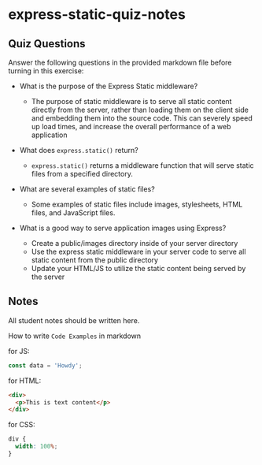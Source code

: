 # express-static-quiz-notes

## Quiz Questions

Answer the following questions in the provided markdown file before turning in this exercise:

- What is the purpose of the Express Static middleware?

  - The purpose of static middleware is to serve all static content directly from the server, rather than loading them on the client side and embedding them into the source code. This can severely speed up load times, and increase the overall performance of a web application

- What does `express.static()` return?

  - `express.static()` returns a middleware function that will serve static files from a specified directory.

- What are several examples of static files?

  - Some examples of static files include images, stylesheets, HTML files, and JavaScript files.

- What is a good way to serve application images using Express?

  - Create a public/images directory inside of your server directory
  - Use the express static middleware in your server code to serve all static content from the public directory
  - Update your HTML/JS to utilize the static content being served by the server

## Notes

All student notes should be written here.

How to write `Code Examples` in markdown

for JS:

```javascript
const data = 'Howdy';
```

for HTML:

```html
<div>
  <p>This is text content</p>
</div>
```

for CSS:

```css
div {
  width: 100%;
}
```

